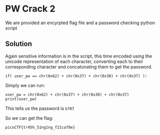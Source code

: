 # PW Crack 2

We are provided an encyrpted flag file and a password checking python script

## Solution

Again sensitive information is in the script, this time encoded using the unicode representation of each character, converting each to their corresponding character and concatonating them to get the password.

```
if( user_pw == chr(0x62) + chr(0x37) + chr(0x30) + chr(0x37) ):
```

Simply we can run:
```
user_pw = chr(0x62) + chr(0x37) + chr(0x30) + chr(0x37)
print(user_pw)
```

This tells us the password is ```b707```

So we can get the flag:
```
picoCTF{tr45h_51ng1ng_f21caf8e}
```